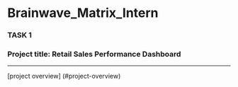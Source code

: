 # Brainwave_Matrix_Intern

### TASK 1

### Project title: Retail Sales Performance Dashboard 
---
[project overview] (#project-overview)